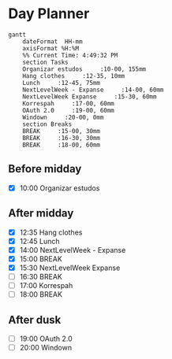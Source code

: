 # Day Planner
```mermaid
gantt
    dateFormat  HH-mm
    axisFormat %H:%M
    %% Current Time: 4:49:32 PM
    section Tasks
    Organizar estudos     :10-00, 155mm
    Hang clothes     :12-35, 10mm
    Lunch     :12-45, 75mm
    NextLevelWeek - Expanse     :14-00, 60mm
    NextLevelWeek Expanse     :15-30, 60mm
    Korrespah     :17-00, 60mm
    OAuth 2.0     :19-00, 60mm
    Windown     :20-00, 0mm
    section Breaks
    BREAK     :15-00, 30mm
    BREAK     :16-30, 30mm
    BREAK     :18-00, 60mm
```

## Before midday
- [x] 10:00 Organizar estudos

## After midday
- [x] 12:35 Hang clothes
- [x] 12:45 Lunch
- [x] 14:00 NextLevelWeek - Expanse
- [x] 15:00 BREAK
- [x] 15:30 NextLevelWeek Expanse
- [ ] 16:30 BREAK
- [ ] 17:00 Korrespah
- [ ] 18:00 BREAK
## After dusk
- [ ] 19:00 OAuth 2.0
- [ ] 20:00 Windown